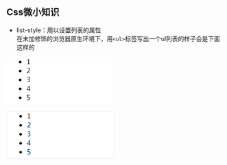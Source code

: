 Css微小知识
------  
* list-style：用以设置列表的属性  
在未加修饰的浏览器原生环境下，用`<ul>`标签写出一个ul列表的样子会是下面这样的  

![ul](static/img/ul.png 'ul标签')

<img src="static/img/ul.png" style="border: 1px solid #efefef" alt="ul标签">
